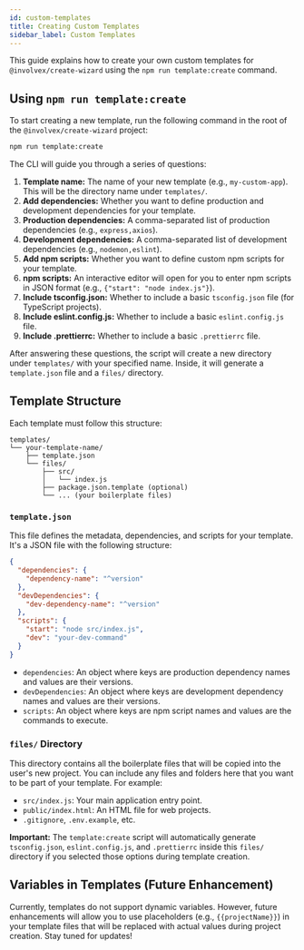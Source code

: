 ```yaml
---
id: custom-templates
title: Creating Custom Templates
sidebar_label: Custom Templates
---
```


This guide explains how to create your own custom templates for `@involvex/create-wizard` using the `npm run template:create` command.

## Using `npm run template:create`

To start creating a new template, run the following command in the root of the `@involvex/create-wizard` project:

```bash
npm run template:create
```

The CLI will guide you through a series of questions:

1.  **Template name:** The name of your new template (e.g., `my-custom-app`). This will be the directory name under `templates/`.
2.  **Add dependencies:** Whether you want to define production and development dependencies for your template.
3.  **Production dependencies:** A comma-separated list of production dependencies (e.g., `express,axios`).
4.  **Development dependencies:** A comma-separated list of development dependencies (e.g., `nodemon,eslint`).
5.  **Add npm scripts:** Whether you want to define custom npm scripts for your template.
6.  **npm scripts:** An interactive editor will open for you to enter npm scripts in JSON format (e.g., `{"start": "node index.js"}`).
7.  **Include tsconfig.json:** Whether to include a basic `tsconfig.json` file (for TypeScript projects).
8.  **Include eslint.config.js:** Whether to include a basic `eslint.config.js` file.
9.  **Include .prettierrc:** Whether to include a basic `.prettierrc` file.

After answering these questions, the script will create a new directory under `templates/` with your specified name. Inside, it will generate a `template.json` file and a `files/` directory.

## Template Structure

Each template must follow this structure:

```
templates/
└── your-template-name/
    ├── template.json
    └── files/
        ├── src/
        │   └── index.js
        ├── package.json.template (optional)
        └── ... (your boilerplate files)
```

### `template.json`

This file defines the metadata, dependencies, and scripts for your template. It's a JSON file with the following structure:

```json
{
  "dependencies": {
    "dependency-name": "^version"
  },
  "devDependencies": {
    "dev-dependency-name": "^version"
  },
  "scripts": {
    "start": "node src/index.js",
    "dev": "your-dev-command"
  }
}
```

-   `dependencies`: An object where keys are production dependency names and values are their versions.
-   `devDependencies`: An object where keys are development dependency names and values are their versions.
-   `scripts`: An object where keys are npm script names and values are the commands to execute.

### `files/` Directory

This directory contains all the boilerplate files that will be copied into the user's new project. You can include any files and folders here that you want to be part of your template. For example:

-   `src/index.js`: Your main application entry point.
-   `public/index.html`: An HTML file for web projects.
-   `.gitignore`, `.env.example`, etc.

**Important:** The `template:create` script will automatically generate `tsconfig.json`, `eslint.config.js`, and `.prettierrc` inside this `files/` directory if you selected those options during template creation.

## Variables in Templates (Future Enhancement)

Currently, templates do not support dynamic variables. However, future enhancements will allow you to use placeholders (e.g., `{{projectName}}`) in your template files that will be replaced with actual values during project creation. Stay tuned for updates!
